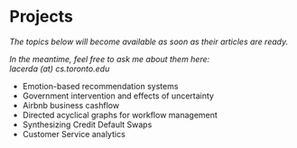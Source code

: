 # Projects
*The topics below will become available as soon as their articles are ready.*
    
*In the meantime, feel free to ask me about them here: <span style="white-space:nowrap">lacerda (at) cs.toronto.edu</span>*

- Emotion-based recommendation systems
- Government intervention and effects of uncertainty
- Airbnb business cashflow
- Directed acyclical graphs for workflow management
- Synthesizing Credit Default Swaps
- Customer Service analytics
